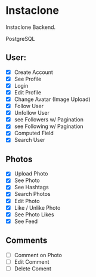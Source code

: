# Instaclone

Instaclone Backend.

PostgreSQL

## User:

-[x]  Create Account
-[x]  See Profile
-[x]  Login
-[x]  Edit Profile
-[x]  Change Avatar (Image Upload)
-[x]  Follow User
-[x]  Unfollow User
-[x]  see Followers w/ Pagination
-[x]  see Following w/ Pagination
-[x]  Computed Field
-[x]  Search User

## Photos

-[x]  Upload Photo
-[x]  See Photo 
-[x]  See Hashtags
-[x]  Search Photos
-[x]  Edit Photo
-[x]  Like / Unlike Photo
-[x]  See Photo Likes
-[x]  See Feed

## Comments

-[ ]  Comment on Photo
-[ ]  Edit Comment
-[ ]  Delete Coment